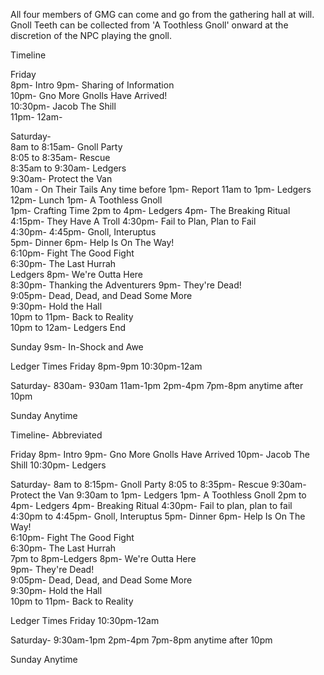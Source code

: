 All four members of GMG can come and go from the gathering hall at will.
Gnoll Teeth can be collected from 'A Toothless Gnoll' onward at the discretion of the NPC playing the gnoll.

Timeline

Friday									
8pm- Intro
9pm- Sharing of Information 			
10pm- Gno More Gnolls Have Arrived!		
10:30pm- Jacob The Shill				
11pm-
12am-

Saturday-								
8am to 8:15am- Gnoll Party				
8:05 to 8:35am- Rescue 					
8:35am to 9:30am- Ledgers				
9:30am- Protect the Van 				
10am -  On Their Tails
Any time before 1pm- Report
11am to 1pm- Ledgers
12pm- Lunch 
1pm- A Toothless Gnoll					
1pm- Crafting Time
2pm to 4pm- Ledgers
4pm- The Breaking Ritual				
4:15pm- They Have A Troll
4:30pm- Fail to Plan, Plan to Fail		
4:30pm- 4:45pm- Gnoll, Interuptus		
5pm- Dinner
6pm- Help Is On The Way!				
6:10pm- Fight The Good Fight			
6:30pm- The Last Hurrah					
Ledgers
8pm- We're Outta Here				
8:30pm- Thanking the Adventurers 
9pm- They're Dead!					
9:05pm- Dead, Dead, and Dead Some More	
9:30pm- Hold the Hall					
10pm to 11pm- Back to Reality			
10pm to 12am- Ledgers
End

Sunday
9sm- In-Shock and Awe

Ledger Times
Friday 
8pm-9pm
10:30pm-12am

Saturday-
830am- 930am
11am-1pm
2pm-4pm
7pm-8pm
anytime after 10pm

Sunday
Anytime



Timeline- Abbreviated

Friday
8pm- Intro
9pm- Gno More Gnolls Have Arrived
10pm- Jacob The Shill
10:30pm- Ledgers

Saturday-
8am to 8:15pm- Gnoll Party
8:05 to 8:35pm- Rescue
9:30am- Protect the Van
9:30am to 1pm- Ledgers
1pm- A Toothless Gnoll
2pm to 4pm- Ledgers
4pm- Breaking Ritual
4:30pm- Fail to plan, plan to fail
4:30pm to 4:45pm- Gnoll, Interuptus
5pm- Dinner
6pm- Help Is On The Way!				
6:10pm- Fight The Good Fight			
6:30pm- The Last Hurrah					
7pm to 8pm-Ledgers
8pm- We're Outta Here					 
9pm- They're Dead!						
9:05pm- Dead, Dead, and Dead Some More	
9:30pm- Hold the Hall					
10pm to 11pm- Back to Reality

Ledger Times
Friday 
10:30pm-12am

Saturday-
9:30am-1pm
2pm-4pm
7pm-8pm
anytime after 10pm

Sunday
Anytime